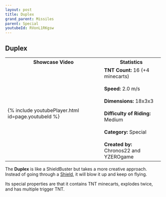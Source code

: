```yaml
---
layout: post
title: Duplex
grand_parent: Missiles
parent: Special
youtubeId: RVonL1RKgsw
---
```

**Duplex**
---

<table>
    <tr>
        <th>Showcase Video</th>
        <th>Statistics</th>
    </tr>
    <tr>
        <td>{% include youtubePlayer.html id=page.youtubeId %}</td>
        <td>
            <b>TNT Count:</b> 16 (+4 minecarts)<br><br>
            <b>Speed:</b> 2.0 m/s<br><br>
            <b>Dimensions:</b> 18x3x3<br><br>
            <b>Difficulty of Riding:</b> Medium<br><br>
            <b>Category:</b> Special<br><br>
            <b>Created by:</b> Chronos22 and<br>YZEROgame
        </td>
    </tr>
</table>

The **Duplex** is like a ShieldBuster but takes a more creative approach. Instead of going through a [Shield](https://zeroniaserver.github.io/RocketRidersWiki/utilities/shield), it will blow it up and keep on flying.

Its special properties are that it contains TNT minecarts, explodes twice, and has multiple trigger TNT.